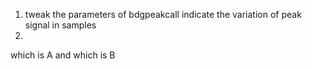 1. tweak the parameters of bdgpeakcall
indicate the variation of peak signal in samples
3. 

which is A and which is B





<!--stackedit_data:
eyJoaXN0b3J5IjpbLTg1OTY2Nzk0MywtODk1NzM3MTIyXX0=
-->